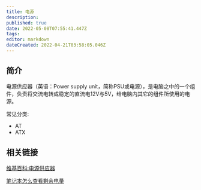 ```yaml
---
title: 电源
description: 
published: true
date: 2022-05-08T07:55:41.447Z
tags: 
editor: markdown
dateCreated: 2022-04-21T03:58:05.046Z
---
```


## 简介
电源供应器（英语：Power supply unit，简称PSU或电源），是电脑之中的一个组件，负责将交流电转成稳定的直流电12V与5V，给电脑内其它的组件所使用的电源。

常见分类:

- AT
- ATX

## 相关链接

[维基百科:电源供应器](http://zh.wikipedia.org/wiki/%E9%9B%BB%E6%BA%90%E4%BE%9B%E6%87%89%E5%99%A8)

[笔记本怎么查看剩余电量](http://www.linuxdeepin.com/forum/6/14863)